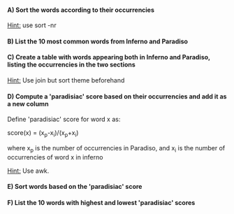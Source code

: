#### A) Sort the words according to their occurrencies

<u>Hint:</u> use sort -nr

#### B) List the 10 most common words from Inferno and Paradiso

#### C) Create a table with words appearing both in Inferno and Paradiso, listing the occurrencies in the two sections 

<u>Hint:</u> Use join but sort theme beforehand

#### D) Compute a 'paradisiac' score based on their occurrencies and add it as a new column

Define 'paradisiac' score for word x as: 


 score(x) = (x<sub>p</sub>-x<sub>i</sub>)/(x<sub>p</sub>+x<sub>i</sub>)


where x<sub>p</sub> is the number of occurrencies in Paradiso, 
and x<sub>i</sub> is the number of occurrencies of word x in inferno

<u>Hint:</u> Use awk. 

#### E) Sort words based on the 'paradisiac' score

#### F) List the 10 words with highest and lowest 'paradisiac' scores
